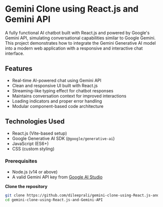# Gemini Clone using React.js and Gemini API

A fully functional AI chatbot built with React.js and powered by Google's Gemini API, simulating conversational capabilities similar to Google Gemini. This project demonstrates how to integrate the Gemini Generative AI model into a modern web application with a responsive and interactive chat interface.

## Features
- Real-time AI-powered chat using Gemini API
- Clean and responsive UI built with React.js  
- Streaming-like typing effect for chatbot responses
- Maintains conversation context for improved interactions
- Loading indicators and proper error handling
- Modular component-based code architecture

## Technologies Used
- React.js (Vite-based setup)
- Google Generative AI SDK (`@google/generative-ai`)
- JavaScript (ES6+)
- CSS (custom styling)

 ### Prerequisites
- Node.js (v14 or above)
- A valid Gemini API key from [Google AI Studio](https://makersuite.google.com/app)

 **Clone the repository**
 ```bash
git clone https://github.com/dileeprali/gemini-clone-using-React.js-and-Gemini-API.git
cd gemini-clone-using-React.js-and-Gemini-API

 
 
